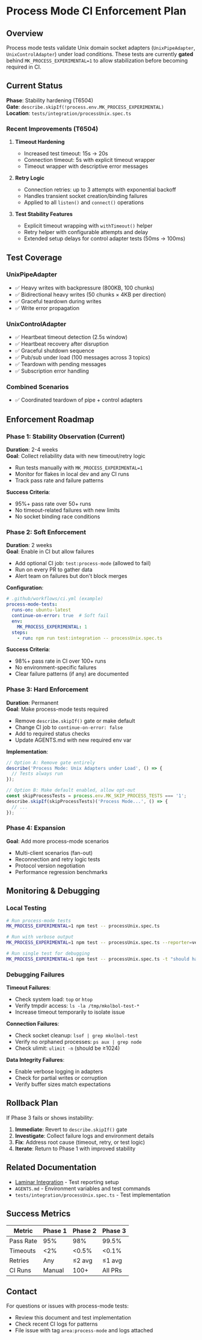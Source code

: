 # Process Mode CI Enforcement Plan

## Overview

Process mode tests validate Unix domain socket adapters (`UnixPipeAdapter`, `UnixControlAdapter`) under load conditions. These tests are currently **gated** behind `MK_PROCESS_EXPERIMENTAL=1` to allow stabilization before becoming required in CI.

## Current Status

**Phase**: Stability hardening (T6504)  
**Gate**: `describe.skipIf(!process.env.MK_PROCESS_EXPERIMENTAL)`  
**Location**: `tests/integration/processUnix.spec.ts`

### Recent Improvements (T6504)

1. **Timeout Hardening**
   - Increased test timeout: 15s → 20s
   - Connection timeout: 5s with explicit timeout wrapper
   - Timeout wrapper with descriptive error messages

2. **Retry Logic**
   - Connection retries: up to 3 attempts with exponential backoff
   - Handles transient socket creation/binding failures
   - Applied to all `listen()` and `connect()` operations

3. **Test Stability Features**
   - Explicit timeout wrapping with `withTimeout()` helper
   - Retry helper with configurable attempts and delay
   - Extended setup delays for control adapter tests (50ms → 100ms)

## Test Coverage

### UnixPipeAdapter
- ✅ Heavy writes with backpressure (800KB, 100 chunks)
- ✅ Bidirectional heavy writes (50 chunks × 4KB per direction)
- ✅ Graceful teardown during writes
- ✅ Write error propagation

### UnixControlAdapter
- ✅ Heartbeat timeout detection (2.5s window)
- ✅ Heartbeat recovery after disruption
- ✅ Graceful shutdown sequence
- ✅ Pub/sub under load (100 messages across 3 topics)
- ✅ Teardown with pending messages
- ✅ Subscription error handling

### Combined Scenarios
- ✅ Coordinated teardown of pipe + control adapters

## Enforcement Roadmap

### Phase 1: Stability Observation (Current)
**Duration**: 2-4 weeks  
**Goal**: Collect reliability data with new timeout/retry logic

- Run tests manually with `MK_PROCESS_EXPERIMENTAL=1`
- Monitor for flakes in local dev and any CI runs
- Track pass rate and failure patterns

**Success Criteria**:
- 95%+ pass rate over 50+ runs
- No timeout-related failures with new limits
- No socket binding race conditions

### Phase 2: Soft Enforcement
**Duration**: 2 weeks  
**Goal**: Enable in CI but allow failures

- Add optional CI job: `test:process-mode` (allowed to fail)
- Run on every PR to gather data
- Alert team on failures but don't block merges

**Configuration**:
```yaml
# .github/workflows/ci.yml (example)
process-mode-tests:
  runs-on: ubuntu-latest
  continue-on-error: true  # Soft fail
  env:
    MK_PROCESS_EXPERIMENTAL: 1
  steps:
    - run: npm run test:integration -- processUnix.spec.ts
```

**Success Criteria**:
- 98%+ pass rate in CI over 100+ runs
- No environment-specific failures
- Clear failure patterns (if any) are documented

### Phase 3: Hard Enforcement
**Duration**: Permanent  
**Goal**: Make process-mode tests required

- Remove `describe.skipIf()` gate or make default
- Change CI job to `continue-on-error: false`
- Add to required status checks
- Update AGENTS.md with new required env var

**Implementation**:
```typescript
// Option A: Remove gate entirely
describe('Process Mode: Unix Adapters under Load', () => {
  // Tests always run
});

// Option B: Make default enabled, allow opt-out
const skipProcessTests = process.env.MK_SKIP_PROCESS_TESTS === '1';
describe.skipIf(skipProcessTests)('Process Mode...', () => {
  // ...
});
```

### Phase 4: Expansion
**Goal**: Add more process-mode scenarios

- Multi-client scenarios (fan-out)
- Reconnection and retry logic tests
- Protocol version negotiation
- Performance regression benchmarks

## Monitoring & Debugging

### Local Testing
```bash
# Run process-mode tests
MK_PROCESS_EXPERIMENTAL=1 npm test -- processUnix.spec.ts

# Run with verbose output
MK_PROCESS_EXPERIMENTAL=1 npm test -- processUnix.spec.ts --reporter=verbose

# Run single test for debugging
MK_PROCESS_EXPERIMENTAL=1 npm test -- processUnix.spec.ts -t "should handle heavy writes"
```

### Debugging Failures

**Timeout Failures**:
- Check system load: `top` or `htop`
- Verify tmpdir access: `ls -la /tmp/mkolbol-test-*`
- Increase timeout temporarily to isolate issue

**Connection Failures**:
- Check socket cleanup: `lsof | grep mkolbol-test`
- Verify no orphaned processes: `ps aux | grep node`
- Check ulimit: `ulimit -n` (should be ≥1024)

**Data Integrity Failures**:
- Enable verbose logging in adapters
- Check for partial writes or corruption
- Verify buffer sizes match expectations

## Rollback Plan

If Phase 3 fails or shows instability:

1. **Immediate**: Revert to `describe.skipIf()` gate
2. **Investigate**: Collect failure logs and environment details
3. **Fix**: Address root cause (timeout, retry, or test logic)
4. **Iterate**: Return to Phase 1 with improved stability

## Related Documentation

- [Laminar Integration](./laminar-integration.md) - Test reporting setup
- `AGENTS.md` - Environment variables and test commands
- `tests/integration/processUnix.spec.ts` - Test implementation

## Success Metrics

| Metric | Phase 1 | Phase 2 | Phase 3 |
|--------|---------|---------|---------|
| Pass Rate | 95% | 98% | 99.5% |
| Timeouts | <2% | <0.5% | <0.1% |
| Retries | Any | ≤2 avg | ≤1 avg |
| CI Runs | Manual | 100+ | All PRs |

## Contact

For questions or issues with process-mode tests:
- Review this document and test implementation
- Check recent CI logs for patterns
- File issue with tag `area:process-mode` and logs attached
